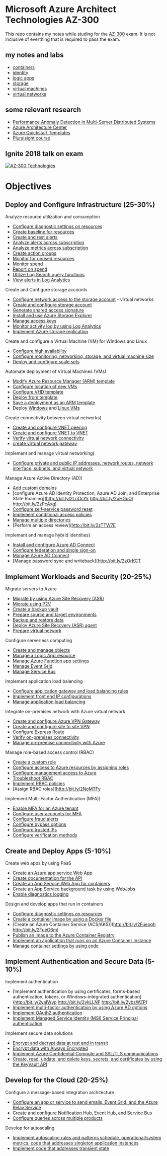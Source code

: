 # Microsoft Azure Architect Technologies AZ-300

This repo contains my notes while studing for the [AZ-300](https://www.microsoft.com/en-us/learning/exam-az-300.aspx) exam.  It is not inclusive of everthing that is required to pass the exam.

## my notes and labs
- [containers](./containers)
- [identity](./identity)
- [logic apps](./logic-apps)
- [storage](./storage)
- [virtual machines](./virtual-machines)
- [virtual networks](./virtual-networks)


## some relevant research

- [Performance Anomaly Detection in Multi-Server Distributed Systems](https://www.microsoft.com/en-us/research/publication/pad-performance-anomaly-detection-in-multi-server-distributed-systems/)
- [Azure Architecture Center](https://docs.microsoft.com/en-us/azure/architecture/)
- [Azure Quickstart Templates](https://github.com/Azure/azure-quickstart-templates)
- [Pluralsight course](https://www.pluralsight.com/paths/microsoft-azure-architect-technologies-az-300)

## Ignite 2018 talk on exam

[![AZ-300 Technologies](http://img.youtube.com/vi/u1myyD_cGVQ/0.jpg)](http://www.youtube.com/watch?v=u1myyD_cGVQ)

# Objectives

## Deploy and Configure Infrastructure (25-30%)
Analyze resource utilization and consumption
- [Configure diagnostic settings on resources](http://bit.ly/2NoiuHA)
- [Create baseline for resources](http://bit.ly/2NtxyUp)
- [Create and rest alerts](http://bit.ly/2LgQDMe)
- [Analyze alerts across subscription](http://bit.ly/2O04aWG)
- [Analyze metrics across subscription](http://bit.ly/2mnXKUQ)
- [Create action groups](http://bit.ly/2JuB1Qh)
- [Monitor for unused resources](http://bit.ly/2JsldgR)
- [Monitor spend](http://bit.ly/2LtfTvD)
- [Report on spend](http://bit.ly/2LgOuju)
- [Utilize Log Search query functions](http://bit.ly/2KZvEy5)
- [View alerts in Log Analytics](http://bit.ly/2JB7Gnm)

Create and Configure storage accounts
- [Configure network access to the storage account](https://docs.microsoft.com/en-us/azure/storage/common/storage-network-security)  - virtual networks
- [Create and configure storage account](https://docs.microsoft.com/en-us/azure/storage/common/storage-quickstart-create-account)
- [Generate shared access signature](https://docs.microsoft.com/en-gb/azure/storage/common/storage-dotnet-shared-access-signature-part-1)
- [Install and use Azure Storage Explorer](https://docs.microsoft.com/en-us/azure/vs-azure-tools-storage-manage-with-storage-explorer?tabs=windows)
- [Manage access keys](https://docs.microsoft.com/en-us/azure/storage/common/storage-security-guide)
- [Monitor activity log by using Log Analytics](https://docs.microsoft.com/en-us/azure/storage/common/storage-monitoring-diagnosing-troubleshooting?toc=%2fazure%2fstorage%2fqueues%2ftoc.json)
- [Implement Azure storage replication](https://docs.microsoft.com/en-us/azure/storage/common/storage-redundancy?toc=%2fazure%2fstorage%2fqueues%2ftoc.json)

Create and configure a Virtual Machine (VM) for Windows and Linux
- [Configure high availability](http://bit.ly/2y0f7AC)
- [Configure monitoring, networking, storage, and virtual machine size](http://bit.ly/2xYN3xA)
- [Deploy and configure scale sets](http://bit.ly/2xYO5cW)

Automate deployment of Virtual Machines (VMs)
- [Modify Azure Resource Manager (ARM) template](http://bit.ly/2y0Nzej)
- [Configure location of new VMs](http://bit.ly/2xYOxb8)
- [Configure VHD template](http://bit.ly/2y0frPQ)
- [Deploy from template](http://bit.ly/2xZkJuN)
- [Save a deployment as an ARM template](http://bit.ly/2y2TmjM)
- Deploy [Windows](Http://bit.ly/2xZkJuN) and [Linux VMs](http://bit.ly/2y2TdfU)

Create connectivity between virtual networks)
- [Create and configure VNET peering](http://bit.ly/2NqMu5P)
- [Create and configure VNET to VNET](http://bit.ly/2uwAd8J)
- [Verify virtual network connectivity](http://bit.ly/2muFbP7)
- [create virtual network gateway](http://bit.ly/2LpVkzQ)

Implement and manage virtual networking)
- [Configure private and public IP addresses, network routes, network interface, subnets, and virtual network](http://bit.ly/2xUCgUQ)

Manage Azure Active Directory (AD))
- [Add custom domains](http://bit.ly/2LjoCn3)
- [configure Azure AD Identity Protection, Azure AD Join, and Enterprise State Roaming](http://bit.ly/2LnOcYk http://bit.ly/2uHGuOl http://bit.ly/2zPcAxg)
- [Configure self-service password reset](http://bit.ly/2NYOAei)
- [Implement conditional access policies](http://bit.ly/2Jvj8kj)
- [Manage multiple directories](http://bit.ly/2LqR5UW)
- [Perform an access review](http://bit.ly/2zTTW7E

Implement and manage hybrid identities)
- [Install and configure Azure AD Connect](http://bit.ly/2Jwvqce)
- [Configure federation and single sign-on](http://bit.ly/2zNeiPM)
- [Manage Azure AD Connect](http://bit.ly/2LqmoiE)
- [Manage password sync and writeback](http://bit.ly/2zOrKCT

## Implement Workloads and Security (20-25%)

Migrate servers to Azure
- [Migrate by using Azure Site Recovery (ASR)](http://bit.ly/2uvZYGl)
- [Migrate using P2V](http://bit.ly/2uxziVv)
- [Create a backup vault](http://bit.ly/2uvGBNw)
- [Prepare source and target environments](http://bit.ly/2usAR7h)
- [Backup and restore data](http://bit.ly/2uvhBGc)
- [Deploy Azure Site Recovery (ASR) agent](http://bit.ly/2uxxxYr)
- [Prepare virtual network](http://bit.ly/2uw25Kh)

Configure serverless computing
- [Create and manage objects](http://bit.ly/2NrsPTc)
- [Manage a Logic App resource](http://bit.ly/2NuMkdD)
- [Manage Azure Function app settings](http://bit.ly/2NqIF0e)
- [Manage Event Grid](http://bit.ly/2Nruw2U)
- [Manage Service Bus](http://bit.ly/2NvMaTp)

Implement application load balancing
- [Configure application gateway and load balancing rules](http://bit.ly/2Ntkuy9)
- [Implement front end IP configurations](http://bit.ly/2y0s5yk)
- [Manage application load balancing](http://bit.ly/2NtrQSl)

Integrate on-premises network with Azure virtual network
- [Create and configure Azure VPN Gateway](http://bit.ly/2LpVkzQ)
- [Create and configure site to site VPN](http://bit.ly/2FvCkjs)
- [Configure Express Route](http://bit.ly/2Fu5gIB)
- [Verify on-premises connectivity](http://bit.ly/2muFbP7)
- [Manage on-premise connectivity with Azure](http://bit.ly/2FwwZbB)

Manage role-based access control (RBAC)
- [Create a custom role](http://bit.ly/2NthKkw)
- [Configure access to Azure resources by assigning roles](http://bit.ly/2Nwo4rB)
- [Configure management access to Azure](http://bit.ly/2LK7Evi)
- [Troubleshoot RBAC](http://bit.ly/2FvkFsf)
- [Implement RBAC policies](http://bit.ly/2Nwo4rB)
- [Assign RBAC roles](http://bit.ly/2NoMTFy

Implement Multi-Factor Authentication (MFA))
- [Enable MFA for an Azure tenant](http://bit.ly/2Ntkuy9)
- [Configure user accounts for MFA](http://bit.ly/2NuNdCZ)
- [Configure fraud alerts](http://bit.ly/2NtrQSl)
- [Configure bypass options](http://bit.ly/2NqKlqy)
- [Configure trusted IPs](http://bit.ly/2NqLcYi)
- [Configure verification methods](http://bit.ly/2NuohLS)

## Create and Deploy Apps (5-10%)

Create web apps by using PaaS
- [Create an Azure app service Web App](http://bit.ly/2FwLGLF)
- [Create documentation for the API](http://bit.ly/2FwwEWn)
- [Create an App Service Web App for containers](http://bit.ly/2FskQnY)
- [Create an App Service background task by using WebJobs](http://bit.ly/2Fu4XNX)
- [Enable diagnostics logging](http://bit.ly/2FueHHX)

Design and develop apps that run in containers
- [Configure diagnostic settings on resources](http://bit.ly/2FvtylC)
- [Create a container image by using a Docker file](http://bit.ly/2FuoT3a)
- [Create an Azure Container Service (ACS/AKS)](http://bit.ly/2Fueogh http://bit.ly/2FueO6m)
- [Publish an image to the Azure Container Registry](http://bit.ly/2FsNnKh)
- [Implement an application that runs on an Azure Container Instance](http://bit.ly/2FtpMsU)
- [Manage container settings by using code](http://bit.ly/2Fup4LS)

## Implement Authentication and Secure Data (5-10%)

Implement authentication
- [Implement authentication by using certificates, forms-based authentication, tokens, or Windows-integrated authentication](http://bit.ly/2yaIWyp http://bit.ly/2ykLLNF http://bit.ly/2ybzWZP)
- [Implement multi-factor authentication by using Azure AD options](http://bit.ly/2y7n474)
- [Implement OAuth2 authentication](http://bit.ly/2Fu3wix)
- [Implement Managed Service Identity (MSI) Service Principal authentication](http://bit.ly/2FtPk9e)

Implement secure data solutions
- [Encrypt and decrypt data at rest and in transit](http://bit.ly/2ykKndV)
- [Encrypt data with Always Encrypted](http://bit.ly/2yeHjQ7)
- [Implement Azure Confidential Compute and SSL/TLS communications](http://bit.ly/2ycu6Yk)
- [Create, read, update, and delete keys, secrets, and certificates by using the KeyVault API](http://bit.ly/2y8JGUN)

## Develop for the Cloud (20-25%)
Configure a message-based integration architecture
- [Configure an app or service to send emails, Event Grid, and the Azure Relay Service](http://bit.ly/2y12ANe)
- [Create and configure Notification Hub, Event Hub, and Service Bus](http://bit.ly/2y545Ky)
- [Configure queries across multiple products](http://bit.ly/2y2q6tn)

Develop for autoscaling
- [Implement autoscaling rules and patterns schedule, operational/system metrics, code that addresses singleton application instances](http://bit.ly/2y0B4zC)
- [Implement code that addresses transient state](http://bit.ly/2y2lCmu)
